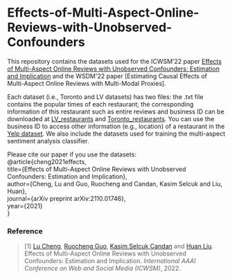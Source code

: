 # Effects-of-Multi-Aspect-Online-Reviews-with-Unobserved-Confounders
This repository contains the datasets used for the ICWSM'22 paper [Effects of Multi-Aspect Online Reviews with Unobserved Confounders: Estimation and Implication](https://arxiv.org/pdf/2110.01746.pdf) and the WSDM'22 paper [Estimating Causal Effects of Multi-Aspect Online Reviews with Multi-Modal Proxies].

Each dataset (i.e., Toronto and LV datasets) has two files: the .txt file contains the popular times of each restaurant; the corresponding information of this restaurant such as entire reviews and business ID can be downloaded at [LV_restaurants](https://drive.google.com/file/d/11YUQZAmRP_ydgGt4sAs5pA-47LGTS7dn/view?usp=sharing) and [Toronto_restaurants](https://drive.google.com/file/d/143jFIcH-ErCW6E7BFG09caAhqUtjGsHi/view?usp=sharing). You can use the business ID to access other information (e.g., location) of a restaurant in the [Yelp dataset](https://www.yelp.com/dataset). We also include the datasets used for training the multi-aspect sentiment analysis classifier.

Please cite our paper if you use the datasets:\
@article{cheng2021effects,\
  title={Effects of Multi-Aspect Online Reviews with Unobserved Confounders: Estimation and Implication},\
  author={Cheng, Lu and Guo, Ruocheng and Candan, Kasim Selcuk and Liu, Huan},\
  journal={arXiv preprint arXiv:2110.01746},\
  year={2021}\
}

### Reference
> \[1\] [Lu Cheng](http://www.public.asu.edu/~lcheng35/), [Ruocheng Guo](https://www.public.asu.edu/~rguo12/), [Kasim Selcuk Candan](https://kscandan.site/) and [Huan Liu](http://www.public.asu.edu/~huanliu/). Effects of Multi-Aspect Online Reviews with Unobserved Confounders: Estimation and Implication. *International AAAI Conference on Web and Social Media (ICWSM)*, 2022.

